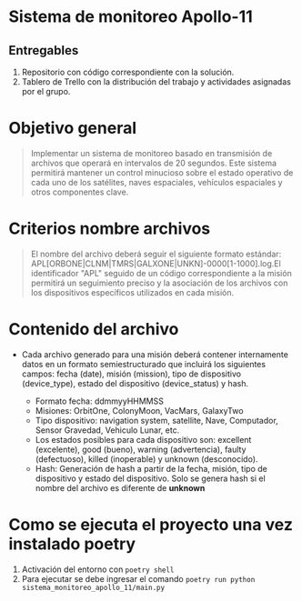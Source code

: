 # Sistema de monitoreo Apollo-11
## Entregables
1. Repositorio con código correspondiente con la solución.
2. Tablero de Trello con la distribución del trabajo y actividades asignadas por el grupo.

# Objetivo general
> Implementar un sistema de monitoreo basado en transmisión de archivos que operará en intervalos de 20 segundos. Este sistema permitirá mantener un control minucioso sobre el estado operativo de cada uno de los satélites, naves espaciales, vehículos espaciales y otros componentes clave.


# Criterios nombre archivos
> El nombre del archivo deberá seguir el siguiente formato estándar:
> APL[ORBONE|CLNM|TMRS|GALXONE|UNKN]-0000[1-1000].log.El identificador "APL" seguido de un código correspondiente a la misión permitirá un seguimiento preciso y la asociación de los archivos con los dispositivos específicos utilizados en cada misión.

# Contenido del archivo
* Cada archivo generado para una misión deberá contener internamente datos en un formato semiestructurado que incluirá los siguientes campos: fecha (date), misión (mission), tipo de dispositivo (device_type), estado del dispositivo (device_status) y hash.

    * Formato fecha: ddmmyyHHMMSS
    * Misiones: OrbitOne, ColonyMoon, VacMars, GalaxyTwo
    * Tipo dispositivo: navigation system, satellite, Nave, Computador, Sensor Gravedad, Vehiculo Lunar, etc.
    * Los estados posibles para cada dispositivo son: excellent (excelente), good (bueno), warning (advertencia), faulty (defectuoso), killed (inoperable) y unknown (desconocido).
    * Hash: Generación de hash a partir de la fecha, misión, tipo de dispositivo y estado del dispositivo. Solo se genera hash si el nombre del archivo es diferente de **unknown**

# Como se ejecuta el proyecto una vez instalado poetry
1. Activación del entorno con ```poetry shell```
2. Para ejecutar se debe ingresar el comando ```poetry run python sistema_monitoreo_apollo_11/main.py```
